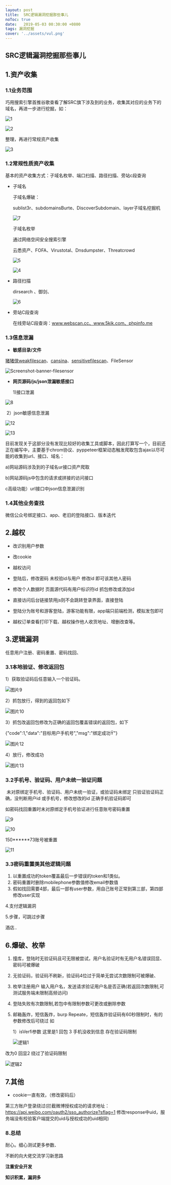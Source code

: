 ```yaml
---
layout: post
title:  SRC逻辑漏洞挖掘那些事儿
noToc: true
date:   2019-05-03 00:30:00 +0800
tags: 漏洞挖掘
cover: '../assets/vul.png' 
---
```


## SRC逻辑漏洞挖掘那些事儿

## 1.资产收集

### 1.1业务范围

巧用搜索引擎首推谷歌查看了解SRC旗下涉及到的业务，收集其对应的业务下的域名，再进一步进行挖掘，如：



![1]({{site.baseurl}}/assets/images/SRC漏洞挖掘那些事/1.png)

![2]({{site.baseurl}}/assets/images/SRC漏洞挖掘那些事/2.png)

整理，再进行常规资产收集

![3]({{site.baseurl}}/assets/images/SRC漏洞挖掘那些事/3.png)



### 1.2常规性质资产收集

基本的资产收集方式：子域名枚举、端口扫描、路径扫描、旁站c段查询 

- 子域名

  子域名爆破：

  sublist3r、subdomainsBurte、DiscoverSubdomain、layer子域名挖掘机

  ![7]({{site.baseurl}}/assets/images/SRC漏洞挖掘那些事/7.png)

  子域名枚举

  通过网络空间安全搜索引擎

  云悉资产、FOFA、Virustotal、Dnsdumpster、Threatcrowd

  ![5]({{site.baseurl}}/assets/images/SRC漏洞挖掘那些事/5.png)

  ![4]({{site.baseurl}}/assets/images/SRC漏洞挖掘那些事/4.png)

- 路径扫描

  dirsearch 、御剑、

  ![6]({{site.baseurl}}/assets/images/SRC漏洞挖掘那些事/6.png)

- 旁站C段查询

  在线旁站C段查询：www.webscan.cc、www.5kik.com、phpinfo.me 

### 1.3信息泄漏

- **敏感目录/文件**


[猪猪侠weakfilescan](https://github.com/ring04h/weakfilescan)、[cansina](https://github.com/deibit/cansina)、[sensitivefilescan](https://xz.aliyun.com/t/535)、FileSensor

![Screenshot-banner-filesensor]({{site.baseurl}}/assets/images/SRC漏洞挖掘那些事/Screenshot-banner-filesensor.png)

- **网页源码/js/json泄漏敏感接口**

  1)接口泄漏

![8]({{site.baseurl}}/assets/images/SRC漏洞挖掘那些事/8.png)

​    2）json敏感信息泄漏

![12]({{site.baseurl}}/assets/images/SRC漏洞挖掘那些事/12.png)

![13]({{site.baseurl}}/assets/images/SRC漏洞挖掘那些事/13.png)

目前发现关于这部分没有发现比较好的收集工具或脚本，因此打算写一个，目前还正在编写中，主要基于chrom协议、pyppeteer框架动态触发爬取包含ajax以尽可能的收集到url、接口、域名：

a)网站源码涉及到的子域名ur接口资产爬取

b)网站源码js中包含的请求或拼接的访问接口

c高级功能）url接口中json信息泄漏识别

### 1.4其他业务查找

微信公众号绑定接口、app、老旧的登陆接口、版本迭代

## 2.越权

- 改识别用户参数
- 改cookie
- 越权访问
- 登陆后，修改密码 未校验id与用户 修改id 即可该其他人密码
- 修改个人数据时 页面源代码有用户标识符id 抓包修改或添加id
- 直接访问后台链接禁用js则不会跳转登录界面，直接登陆
- 登陆分为账号和游客登陆，游客功能有限，app端只前端检测，模拟发包即可

- 越权订单查看打印下载、越权操作他人收货地址、增删改查等。


## 3.逻辑漏洞

任意用户注册、密码重置、密码找回、

### 3.1本地验证、修改返回包 

1）获取验证码后任意输入一个验证码。

![图片9]({{site.baseurl}}/assets/images/SRC漏洞挖掘那些事/返回包edit/图片9.png) 

2）抓包放行，得到的返回包如下

 ![图片10]({{site.baseurl}}/assets/images/SRC漏洞挖掘那些事/返回包edit/图片10.png) 

 

3）抓包改返回包修改为正确的返回包覆盖错误的返回包，如下

{"code":1,"data":"目标用户手机号","msg":"绑定成功Ÿ"}

![图片12]({{site.baseurl}}/assets/images/SRC漏洞挖掘那些事/返回包edit/图片12.png)

 

4）放行，修改成功

 ![图片13]({{site.baseurl}}/assets/images/SRC漏洞挖掘那些事/返回包edit/图片13.png) 

### 3.2手机号、验证码、用户未统一验证问题

​     未对原绑定手机号、验证码、用户未统一验证，或验证码未绑定 只验证验证码正确，没判断用户id 或手机号，修改想改的id 正确手机验证码即可

如密码找回重置时未对原绑定手机号验证进行任意账号密码重置

![9]({{site.baseurl}}/assets/images/SRC漏洞挖掘那些事/9.png)

![10]({{site.baseurl}}/assets/images/SRC漏洞挖掘那些事/10.png)

150******73账号被重置

![11]({{site.baseurl}}/assets/images/SRC漏洞挖掘那些事/11.png)

### 3.3密码重置类其他逻辑问题

1. 以重置成功的token覆盖最后一步错误的token和1类似。
2. 密码重置时删除mobilephone参数值修改email参数值
3. 假如找回需要4部，最后一部有user参数，用自己账号正常到第三部，第四部修改user实现

4.支付逻辑漏洞

5.步骤，可跳过步骤

酒店..

## 6.爆破、枚举

1. 撞库，登陆时无验证码且可无限被尝试，用户名验证时有无用户名错误回显、密码可被爆破

2. 无验证码，验证码不刷新，验证码4位过于简单无尝试次数限制可被爆破、

3. 枚举注册用户 输入用户名，发送请求验证用户名是否正确(若返回次数限制,可测试服务端未限制高频访问)

4. 登陆失败有次数限制,若包中有限制参数可更改或删除参数

5. 邮箱轰炸，短信轰炸，burp Repeate，短信轰炸验证码有60秒限制时，有的参数修改后可绕过 如

   1）isVerfi参数 这里是1 回包 3 手机没收到信息 存在验证码限制 

   ![逻辑1]({{site.baseurl}}/assets/images/SRC漏洞挖掘那些事/6/逻辑1.jpg)

   

改为0 回显2 绕过了验证码限制 

![逻辑2]({{site.baseurl}}/assets/images/SRC漏洞挖掘那些事/6/逻辑2.jpg)

## 7.其他

- cookie一直有效，（修改密码后） 

第三方账户登录绕过(拦截微博授权成功的请求地址： https://api.weibo.com/oauth2/sso_authorize?sflag=1 修改response中uid，服务端没有校验客户端提交的uid与授权成功的uid相同) 

### 8.总结

耐心。细心测试更多参数、

不断的向大佬交流学习新思路

**注重安全开发**

**知识积累，漏洞多**






